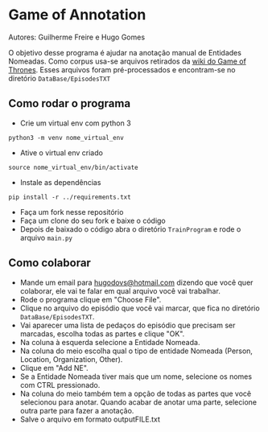 # Game of Annotation
Autores: Guilherme Freire e Hugo Gomes

O objetivo desse programa é ajudar na anotação manual de Entidades Nomeadas. 
Como corpus usa-se arquivos retirados da [wiki do Game of Thrones](http://gameofthrones.wikia.com/wiki/Game_of_Thrones_Wiki).
Esses arquivos foram pré-processados e encontram-se no diretório ```DataBase/EpisodesTXT```

## Como rodar o programa
* Crie um virtual env com python 3 
```
python3 -m venv nome_virtual_env
``` 
* Ative o virtual env criado
```
source nome_virtual_env/bin/activate
``` 
* Instale as dependências
```
pip install -r ../requirements.txt
```
* Faça um fork nesse repositório
* Faça um clone do seu fork e baixe o código
* Depois de baixado o código abra o diretório ```TrainProgram``` e rode o arquivo ```main.py```

## Como colaborar
* Mande um email para hugodovs@hotmail.com dizendo que você quer colaborar, ele vai te falar em qual arquivo você vai trabalhar.
* Rode o programa clique em "Choose File".
* Clique no arquivo do episódio que você vai marcar, que fica no diretório ```DataBase/EpisodesTXT```.
* Vai aparecer uma lista de pedaços do episódio que precisam ser marcadas, escolha todas as partes e clique "OK".
* Na coluna à esquerda selecione a Entidade Nomeada.
* Na coluna do meio escolha qual o tipo de entidade Nomeada (Person, Location, Organization, Other).
* Clique em "Add NE".
* Se a Entidade Nomeada tiver mais que um nome, selecione os nomes com CTRL pressionado. 
* Na coluna do meio também tem a opção de todas as partes que você selecionou para anotar. Quando acabar de anotar uma parte, selecione outra parte para fazer a anotação.
* Salve o arquivo em formato outputFILE.txt